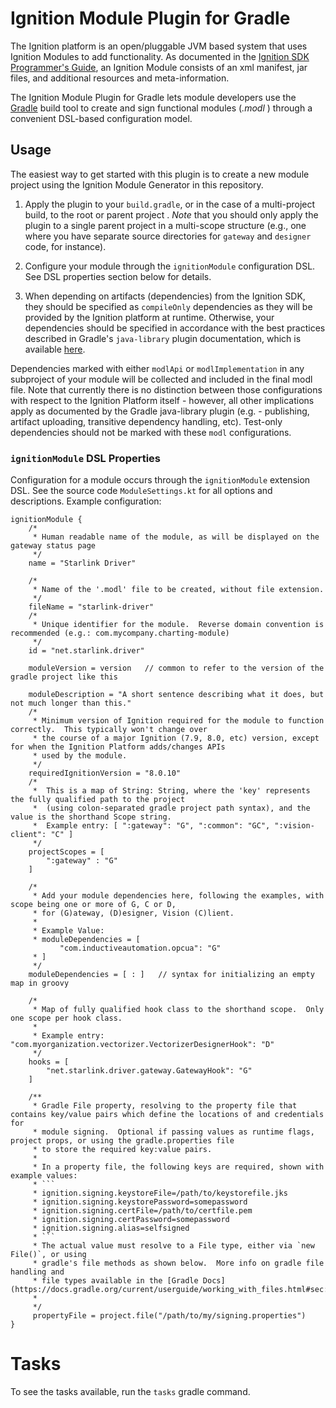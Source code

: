 # Ignition Module Plugin for Gradle

The Ignition platform is an open/pluggable JVM based system that uses Ignition Modules to add functionality.  As documented in the [Ignition SDK Programmer's Guide](https://docs.inductiveautomation.com/display/SE/Ignition+SDK+Programmers+Guide), an Ignition Module consists of an xml manifest, jar files, and additional resources and meta-information.  

The Ignition Module Plugin for Gradle lets module developers use the [Gradle](https://www.gradle.org) build tool to create and sign functional modules (_.modl_ ) through a convenient DSL-based configuration model.


## Usage

The easiest way to get started with this plugin is to create a new module project using the Ignition Module Generator in this repository.


1. Apply the plugin to your `build.gradle`, or in the case of a multi-project build, to the root or parent project
.   *Note* that you should only apply the plugin to a single parent project in a multi-scope structure (e.g., one
 where you have separate source directories for `gateway` and `designer` code, for instance).

2. Configure your module through the `ignitionModule` configuration DSL.  See DSL properties section below for details. 

3. When depending on artifacts (dependencies) from the Ignition SDK, they should be specified as `compileOnly` dependencies as they will be provided by the Ignition platform at runtime.  Otherwise, your dependencies should be specified in accordance with the best practices described in Gradle's `java-library` plugin documentation, which is available [here](https://docs.gradle.org/current/userguide/java_library_plugin.html).  

Dependencies marked with either `modlApi` or `modlImplementation` in any subproject of your module will be collected and included in the final modl file.  Note that currently there is no distinction between those configurations with respect to the Ignition Platform itself - however, all other implications apply as documented by the Gradle java-library plugin (e.g. - publishing, artifact uploading, transitive dependency handling, etc).  Test-only dependencies should not be marked with these `modl` configurations.

### `ignitionModule` DSL Properties

Configuration for a module occurs through the `ignitionModule` extension DSL.  See the source code `ModuleSettings.kt` for all options and descriptions.  Example configuration:  

```
ignitionModule {
    /*
     * Human readable name of the module, as will be displayed on the gateway status page
     */
    name = "Starlink Driver"

    /*
     * Name of the '.modl' file to be created, without file extension.
     */
    fileName = "starlink-driver"
    /*
     * Unique identifier for the module.  Reverse domain convention is recommended (e.g.: com.mycompany.charting-module)
     */
    id = "net.starlink.driver"

    moduleVersion = version   // common to refer to the version of the gradle project like this

    moduleDescription = "A short sentence describing what it does, but not much longer than this."
    /*
     * Minimum version of Ignition required for the module to function correctly.  This typically won't change over
     * the course of a major Ignition (7.9, 8.0, etc) version, except for when the Ignition Platform adds/changes APIs
     * used by the module.
     */
    requiredIgnitionVersion = "8.0.10"
    /*
     *  This is a map of String: String, where the 'key' represents the fully qualified path to the project
     *  (using colon-separated gradle project path syntax), and the value is the shorthand Scope string.
     *  Example entry: [ ":gateway": "G", ":common": "GC", ":vision-client": "C" ]
     */
    projectScopes = [
        ":gateway" : "G"
    ]

    /*
     * Add your module dependencies here, following the examples, with scope being one or more of G, C or D,
     * for (G)ateway, (D)esigner, Vision (C)lient.
     *
     * Example Value:
     * moduleDependencies = [
           "com.inductiveautomation.opcua": "G"
     * ]
     */
    moduleDependencies = [ : ]   // syntax for initializing an empty map in groovy

    /*
     * Map of fully qualified hook class to the shorthand scope.  Only one scope per hook class.
     *
     * Example entry: "com.myorganization.vectorizer.VectorizerDesignerHook": "D"
     */
    hooks = [
        "net.starlink.driver.gateway.GatewayHook": "G"
    ]

    /**
     * Gradle File property, resolving to the property file that contains key/value pairs which define the locations of and credentials for
     * module signing.  Optional if passing values as runtime flags, project props, or using the gradle.properties file
     * to store the required key:value pairs.
     *
     * In a property file, the following keys are required, shown with example values:
     * ```
     * ignition.signing.keystoreFile=/path/to/keystorefile.jks
     * ignition.signing.keystorePassword=somepassword
     * ignition.signing.certFile=/path/to/certfile.pem
     * ignition.signing.certPassword=somepassword
     * ignition.signing.alias=selfsigned
     * ```
     * The actual value must resolve to a File type, either via `new File()`, or using
     * gradle's file methods as shown below.  More info on gradle file handling and
     * file types available in the [Gradle Docs](https://docs.gradle.org/current/userguide/working_with_files.html#sec:locating_files)
     *
     */
     propertyFile = project.file("/path/to/my/signing.properties")
}

```

 # Tasks
 
 To see the tasks available, run the `tasks` gradle command.
